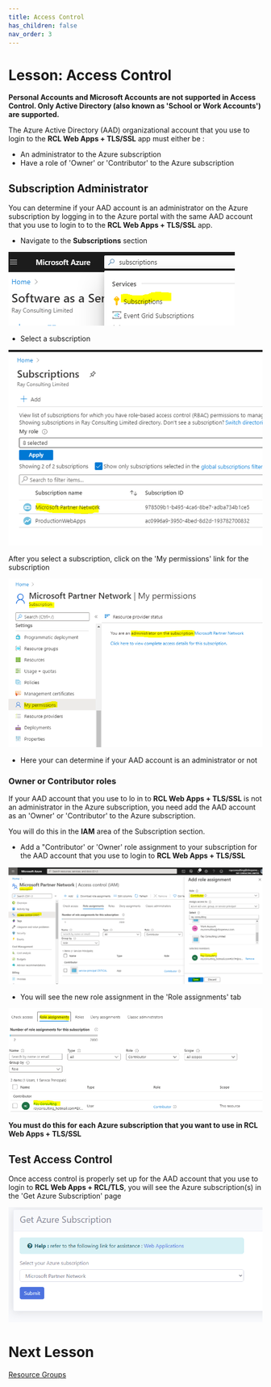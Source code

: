 ```yaml
---
title: Access Control
has_children: false
nav_order: 3
---
```


# Lesson: Access Control

**Personal Accounts and Microsoft Accounts are not supported in Access Control. Only Active Directory (also known as 'School or Work Accounts') are supported.**

The Azure Active Directory (AAD) organizational account that you use to login to the **RCL Web Apps + TLS/SSL** app must either be :

- An administrator to the Azure subscription 
- Have a role of 'Owner' or 'Contributor' to the Azure subscription 

## Subscription Administrator
 
You can determine if your AAD account is an administrator on the Azure subscription by logging in to the Azure portal with the same AAD account that you use to login to to the **RCL Web Apps + TLS/SSL** app. 

- Navigate to the **Subscriptions** section 

![Access Control](images/access-control-subscriptions.PNG)

- Select a subscription 

![Access Control](images/access-control-subscriptions2.PNG)


After you select a subscription, click on the 'My permissions' link for the subscription

![Access Control](images/access-control-admin.PNG)

- Here your can determine if your AAD account is an administrator or not 

### Owner or Contributor roles

If your AAD account that you use to lo in to **RCL Web Apps + TLS/SSL** is not an administrator in the Azure subscription, you need add the AAD account as an 'Owner' or 'Contributor' to the Azure subscription.

You will do this in the **IAM** area of the Subscription section.

- Add a "Contributor' or 'Owner' role assignment to your subscription for the AAD account that you use to login to **RCL Web Apps + TLS/SSL** 

![Access Control](images/access-control-create.PNG)

- You will see the new role assignment in the 'Role assignments' tab

![Access Control](images/access-control-list.PNG)

**You must do this for each Azure subscription that you want to use in RCL Web Apps + TLS/SSL**

## Test Access Control

Once access control is properly set up for the AAD account that you use to login to **RCL Web Apps + RCL/TLS**, you will see the Azure subscription(s) in the 'Get Azure Subscription' page


![Access Control](images/access-control-get-subscriptions.PNG)

# Next Lesson

[Resource Groups](https://rcl-cloud-apps.github.io/cloud101/resource-groups.html)




